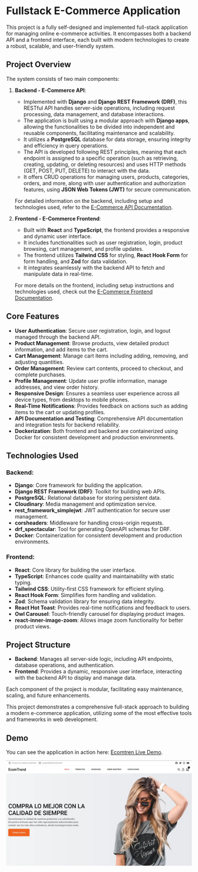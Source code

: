 # Fullstack E-Commerce Application

This project is a fully self-designed and implemented full-stack application for managing online e-commerce activities. It encompasses both a backend API and a frontend interface, each built with modern technologies to create a robust, scalable, and user-friendly system.

## Project Overview

The system consists of two main components:

1. **Backend - E-Commerce API**:
   - Implemented with **Django** and **Django REST Framework (DRF)**, this RESTful API handles server-side operations, including request processing, data management, and database interactions.
   - The application is built using a modular approach with **Django apps**, allowing the functionalities to be divided into independent and reusable components, facilitating maintenance and scalability.
   - It utilizes a **PostgreSQL** database for data storage, ensuring integrity and efficiency in query operations.
   - The API is developed following REST principles, meaning that each endpoint is assigned to a specific operation (such as retrieving, creating, updating, or deleting resources) and uses HTTP methods (GET, POST, PUT, DELETE) to interact with the data.
   - It offers CRUD operations for managing users, products, categories, orders, and more, along with user authentication and authorization features, using **JSON Web Tokens (JWT)** for secure communication.
   
   For detailed information on the backend, including setup and technologies used, refer to the [E-Commerce API Documentation](https://github.com/ChristianDev47/E-commerce/blob/master/Backend/README.md).

2. **Frontend - E-Commerce Frontend**:
   - Built with **React** and **TypeScript**, the frontend provides a responsive and dynamic user interface.
   - It includes functionalities such as user registration, login, product browsing, cart management, and profile updates.
   - The frontend utilizes **Tailwind CSS** for styling, **React Hook Form** for form handling, and **Zod** for data validation.
   - It integrates seamlessly with the backend API to fetch and manipulate data in real-time.

   For more details on the frontend, including setup instructions and technologies used, check out the [E-Commerce Frontend Documentation](https://github.com/ChristianDev47/E-commerce/blob/master/Frontend/README.md).

## Core Features

- **User Authentication**: Secure user registration, login, and logout managed through the backend API.
- **Product Management**: Browse products, view detailed product information, and add items to the cart.
- **Cart Management**: Manage cart items including adding, removing, and adjusting quantities.
- **Order Management**: Review cart contents, proceed to checkout, and complete purchases.
- **Profile Management**: Update user profile information, manage addresses, and view order history.
- **Responsive Design**: Ensures a seamless user experience across all device types, from desktops to mobile phones.
- **Real-Time Notifications**: Provides feedback on actions such as adding items to the cart or updating profiles.
- **API Documentation and Testing**: Comprehensive API documentation and integration tests for backend reliability.
- **Dockerization**: Both frontend and backend are containerized using Docker for consistent development and production environments.

## Technologies Used

### Backend:
- **Django**: Core framework for building the application.
- **Django REST Framework (DRF)**: Toolkit for building web APIs.
- **PostgreSQL**: Relational database for storing persistent data.
- **Cloudinary**: Media management and optimization service.
- **rest_framework_simplejwt**: JWT authentication for secure user management.
- **corsheaders**: Middleware for handling cross-origin requests.
- **drf_spectacular**: Tool for generating OpenAPI schemas for DRF.
- **Docker**: Containerization for consistent development and production environments.


### Frontend:
- **React**: Core library for building the user interface.
- **TypeScript**: Enhances code quality and maintainability with static typing.
- **Tailwind CSS**: Utility-first CSS framework for efficient styling.
- **React Hook Form**: Simplifies form handling and validation.
- **Zod**: Schema validation library for ensuring data integrity.
- **React Hot Toast**: Provides real-time notifications and feedback to users.
- **Owl Carousel**: Touch-friendly carousel for displaying product images.
- **react-inner-image-zoom**: Allows image zoom functionality for better product views.

## Project Structure

- **Backend**: Manages all server-side logic, including API endpoints, database operations, and authentication.
- **Frontend**: Provides a dynamic, responsive user interface, interacting with the backend API to display and manage data.

Each component of the project is modular, facilitating easy maintenance, scaling, and future enhancements.

This project demonstrates a comprehensive full-stack approach to building a modern e-commerce application, utilizing some of the most effective tools and frameworks in web development.


## Demo

You can see the application in action here: [Ecomtren Live Demo](https://e-commerce-nine-ebon.vercel.app/).

![Ecomtren](https://raw.githubusercontent.com/ChristianDev47/E-commerce/refs/heads/master/Frontend/public/images/ecomtren.webp)

